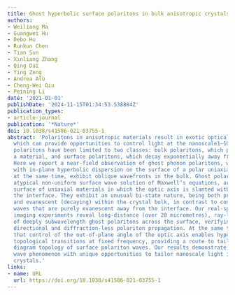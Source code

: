 ```yaml
---
title: Ghost hyperbolic surface polaritons in bulk anisotropic crystals
authors:
- Weiliang Ma
- Guangwei Hu
- Debo Hu
- Runkun Chen
- Tian Sun
- Xinliang Zhang
- Qing Dai
- Ying Zeng
- Andrea Alù
- Cheng-Wei Qiu
- Peining Li
date: '2021-01-01'
publishDate: '2024-11-15T01:34:53.538884Z'
publication_types:
- article-journal
publication: '*Nature*'
doi: 10.1038/s41586-021-03755-1
abstract: 'Polaritons in anisotropic materials result in exotic optical features,
  which can provide opportunities to control light at the nanoscale1–10. So far these
  polaritons have been limited to two classes: bulk polaritons, which propagate inside
  a material, and surface polaritons, which decay exponentially away from an interface.
  Here we report a near-field observation of ghost phonon polaritons, which propagate
  with in-plane hyperbolic dispersion on the surface of a polar uniaxial crystal and,
  at the same time, exhibit oblique wavefronts in the bulk. Ghost polaritons are an
  atypical non-uniform surface wave solution of Maxwell’s equations, arising at the
  surface of uniaxial materials in which the optic axis is slanted with respect to
  the interface. They exhibit an unusual bi-state nature, being both propagating (phase-progressing)
  and evanescent (decaying) within the crystal bulk, in contrast to conventional surface
  waves that are purely evanescent away from the interface. Our real-space near-field
  imaging experiments reveal long-distance (over 20 micrometres), ray-like propagation
  of deeply subwavelength ghost polaritons across the surface, verifying long-range,
  directional and diffraction-less polariton propagation. At the same time, we show
  that control of the out-of-plane angle of the optic axis enables hyperbolic-to-elliptic
  topological transitions at fixed frequency, providing a route to tailor the band
  diagram topology of surface polariton waves. Our results demonstrate a polaritonic
  wave phenomenon with unique opportunities to tailor nanoscale light in natural anisotropic
  crystals.'
links:
- name: URL
  url: https://doi.org/10.1038/s41586-021-03755-1
---
```

